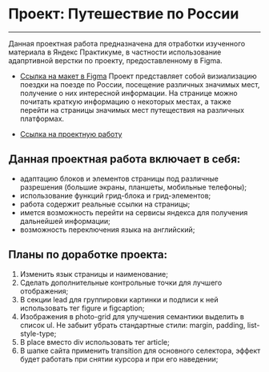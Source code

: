 # Проект: Путешествие по России
-------
Данная проектная работа предназначена для отработки изученного материала в Яндекс Практикуме, в частности использование адапртивной верстки по проекту, предоставленному в Figma.
* [Ссылка на макет в Figma](https://www.figma.com/file/5S2WSbEFL6awjVWJ0NWL8Q/Sprint-3_-Russia-_-desktop-mobile?node-id=28503%3A0)
Проект представляет собой визиализацию поездки на поезде по России, посещение различных значимых мест, получение о них интересной информации.
На странице можно почитать краткую информацию о некоторых местах, а также перейти на страницы значимых мест путеществия на различных платформах.

* [Ссылка на проектную работу](https://mariarez.github.io/russian-travel/index.html)

## Данная проектная работа включает в себя:
* адаптацию блоков и элементов страницы под различные разрешения (большие экраны, планшеты, мобильные телефоны);
* использование функций грид-блока и грид-элементов;
* работа содержит реальные ссылки на страницы;
* имется возможность перейти на сервисы яндекса для получения дальнейшей информации;
* возможность переключения языка на английский;

## Планы по доработке проекта:
1. Изменить язык страницы и наименование;
2. Сделать дополнительные контрольные точки для лучшего отображения;
3. В секции lead для группировки картинки и подписи к ней использовать тег figure и figcaption;
4. Изображения в photo-grid для улучшения семантики выделить в список ul. Не забыит убрать стандартные стили: margin, padding, list-style-type;
5. В place вместо div использовать тег article;
6. В шапке сайта применить transition для основного селектора, эффект будет работать при снятии курсора и при его наведении;


